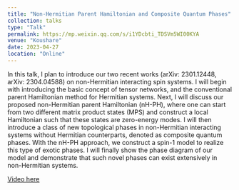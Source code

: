 ```yaml
---
title: "Non-Hermitian Parent Hamiltonian and Composite Quantum Phases"
collection: talks
type: "Talk"
permalink: https://mp.weixin.qq.com/s/i1YDcbti_TDSVm5WI00KYA
venue: "Koushare"
date: 2023-04-27
location: "Online"
---
```


In this talk, I plan to introduce our two recent works (arXiv: 2301.12448, arXiv: 2304.04588) on non-Hermitian interacting spin systems. I will begin with introducing the basic concept of tensor networks, and the conventional parent Hamiltonian method for Hermitian systems. Next, I will discuss our proposed non-Hermitian parent Hamiltonian (nH-PH), where one can start from two different matrix product states (MPS) and construct a local Hamiltonian such that these states are zero-energy modes. I will then introduce a class of new topological phases in non-Hermitian interacting systems without Hermitian counterparts, denoted as composite quantum phases. With the nH-PH approach, we construct a spin-1 model to realize this type of exotic phases. I will finally show the phase diagram of our model and demonstrate that such novel phases can exist extensively in non-Hermitian systems.

[Video here](https://www.koushare.com/video/videodetail/54107)
